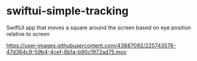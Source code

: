 # swiftui-simple-tracking
SwiftUI app that moves a square around the screen based on eye position relative to screen



https://user-images.githubusercontent.com/43887092/225743576-47d364c9-59b4-4cef-8b1a-b90c1972ad75.mov

